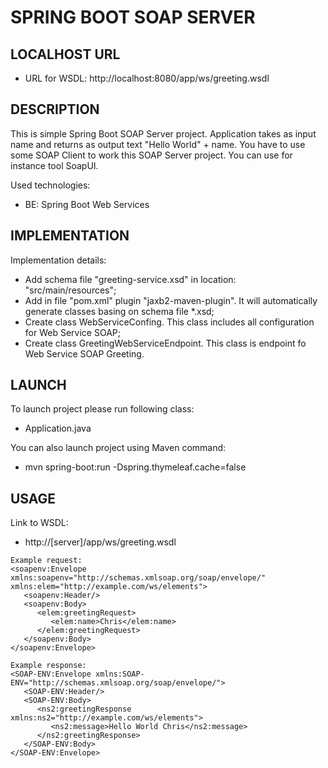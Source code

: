 SPRING BOOT SOAP SERVER
=======================


LOCALHOST URL
-------------

* URL for WSDL: http://localhost:8080/app/ws/greeting.wsdl


DESCRIPTION
-----------

This is simple Spring Boot SOAP Server project. Application takes as input name and returns as output text "Hello World" + name. 
You have to use some SOAP Client to work this SOAP Server project. You can use for instance tool SoapUI.

Used technologies:
* BE: Spring Boot Web Services


IMPLEMENTATION
--------------

Implementation details:
* Add schema file "greeting-service.xsd" in location: "src/main/resources";
* Add in file "pom.xml" plugin "jaxb2-maven-plugin". It will automatically generate classes basing on schema file *.xsd;
* Create class WebServiceConfing. This class includes all configuration for Web Service SOAP;
* Create class GreetingWebServiceEndpoint. This class is endpoint fo Web Service SOAP Greeting.
  

LAUNCH
------

To launch project please run following class: 
* Application.java

You can also launch project using Maven command:
* mvn spring-boot:run -Dspring.thymeleaf.cache=false


USAGE
-----

Link to WSDL:
* http://[server]/app/ws/greeting.wsdl


```              
Example request:
<soapenv:Envelope xmlns:soapenv="http://schemas.xmlsoap.org/soap/envelope/" xmlns:elem="http://example.com/ws/elements">
   <soapenv:Header/>
   <soapenv:Body>
      <elem:greetingRequest>
         <elem:name>Chris</elem:name>
      </elem:greetingRequest>
   </soapenv:Body>
</soapenv:Envelope>

Example response:
<SOAP-ENV:Envelope xmlns:SOAP-ENV="http://schemas.xmlsoap.org/soap/envelope/">
   <SOAP-ENV:Header/>
   <SOAP-ENV:Body>
      <ns2:greetingResponse xmlns:ns2="http://example.com/ws/elements">
         <ns2:message>Hello World Chris</ns2:message>
      </ns2:greetingResponse>
   </SOAP-ENV:Body>
</SOAP-ENV:Envelope>
```  



